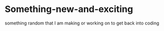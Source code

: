 # Something-new-and-exciting
something random that I am making or working on to get back into coding
